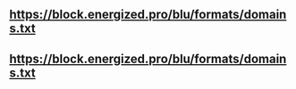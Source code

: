 ## https://block.energized.pro/blu/formats/domains.txt
## https://block.energized.pro/blu/formats/domains.txt
